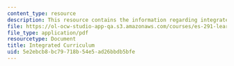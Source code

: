 ```yaml
---
content_type: resource
description: This resource contains the information regarding integrated curriculum.
file: https://ol-ocw-studio-app-qa.s3.amazonaws.com/courses/es-291-learning-seminar-experiments-in-education-spring-2003/5e2ebcb8bc79718b54e5ad26bbdb5bfe_MITES_291S03_7b_lake.pdf
file_type: application/pdf
resourcetype: Document
title: Integrated Curriculum
uid: 5e2ebcb8-bc79-718b-54e5-ad26bbdb5bfe
---
```

